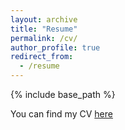 ```yaml
---
layout: archive
title: "Resume"
permalink: /cv/
author_profile: true
redirect_from:
  - /resume
---
```


{% include base_path %}

You can find my CV [here](https://isaacmeza.github.io/personal//files/genericity_garcia_falset.pdf)
